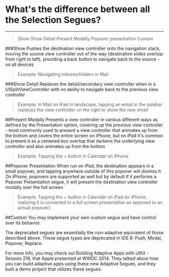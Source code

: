 ﻿# What's the difference between all the Selection Segues?

---

> Show
Show Detail
Present Modally
Popover presentation
Custom

###Show 
Pushes the destination view controller onto the navigation stack, moving the source view controller out of the way (destination slides overtop from right to left), providing a back button to navigate back to the source - on all devices
>Example: Navigating inboxes/folders in Mail

###Show Detail 
Replaces the detail/secondary view controller when in a UISplitViewController with no ability to navigate back to the previous view controller
>Example: In Mail on iPad in landscape, tapping an email in the sidebar replaces the view controller on the right to show the new email

##Present Modally 
Presents a view controller in various different ways as defined by the Presentation option, covering up the previous view controller - most commonly used to present a view controller that animates up from the bottom and covers the entire screen on iPhone, but on iPad it's common to present it as a centered box overtop that darkens the underlying view controller and also animates up from the bottom
>Example: Tapping the + button in Calendar on iPhone

##Popover Presentation
When run on iPad, the destination appears in a small popover, and tapping anywhere outside of this popover will dismiss it. On iPhone, popovers are supported as well but by default if it performs a Popover Presentation segue, it will present the destination view controller modally over the full screen.
>Example: Tapping the + button in Calendar on iPad (or iPhone, realizing it is converted to a full screen presentation as opposed to an actual popover)

##Custom
You may implement your own custom segue and have control over its behavior.

The deprecated segues are essentially the non-adaptive equivalent of those described above. These segue types are deprecated in iOS 8: Push, Modal, Popover, Replace.

For more info, you may check out Building Adaptive Apps with UIKit - Session 216, that Apple presented at WWDC 2014. They talked about how you can build adaptive apps using these new Adaptive Segues, and they built a demo project that utilizes these segues.




